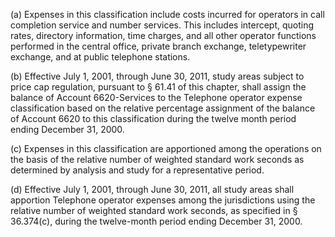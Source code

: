 (a) Expenses in this classification include costs incurred for operators in call completion service and number services. This includes intercept, quoting rates, directory information, time charges, and all other operator functions performed in the central office, private branch exchange, teletypewriter exchange, and at public telephone stations.

(b) Effective July 1, 2001, through June 30, 2011, study areas subject to price cap regulation, pursuant to § 61.41 of this chapter, shall assign the balance of Account 6620-Services to the Telephone operator expense classification based on the relative percentage assignment of the balance of Account 6620 to this classification during the twelve month period ending December 31, 2000.

(c) Expenses in this classification are apportioned among the operations on the basis of the relative number of weighted standard work seconds as determined by analysis and study for a representative period.

(d) Effective July 1, 2001, through June 30, 2011, all study areas shall apportion Telephone operator expenses among the jurisdictions using the relative number of weighted standard work seconds, as specified in § 36.374(c), during the twelve-month period ending December 31, 2000.

